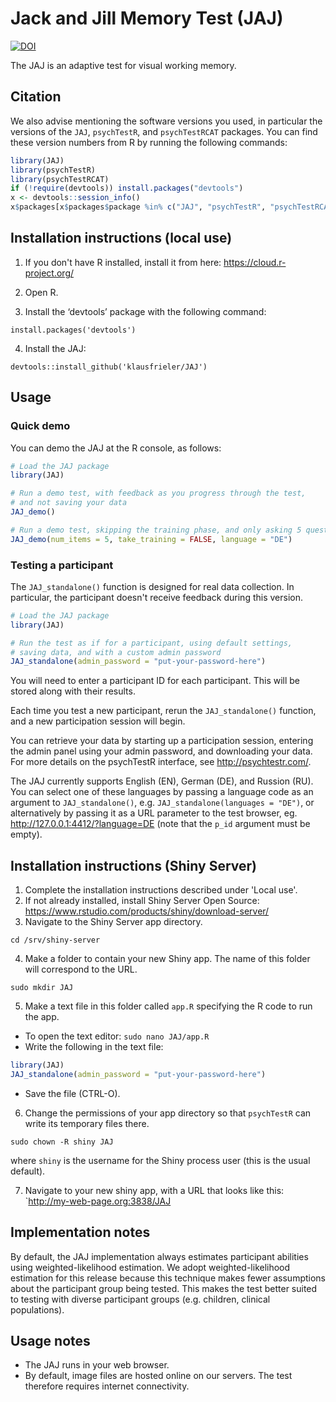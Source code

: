 ﻿# Jack and Jill Memory Test (JAJ)

[![DOI](https://zenodo.org/badge/DOI/10.5281/zenodo.1415363.svg)](https://doi.org/10.5281/zenodo.1415363)

The JAJ is an adaptive test for visual working memory.


## Citation

We also advise mentioning the software versions you used,
in particular the versions of the `JAJ`, `psychTestR`, and `psychTestRCAT` packages.
You can find these version numbers from R by running the following commands:

``` r
library(JAJ)
library(psychTestR)
library(psychTestRCAT)
if (!require(devtools)) install.packages("devtools")
x <- devtools::session_info()
x$packages[x$packages$package %in% c("JAJ", "psychTestR", "psychTestRCAT"), ]
```

## Installation instructions (local use)

1. If you don't have R installed, install it from here: https://cloud.r-project.org/

2. Open R.

3. Install the ‘devtools’ package with the following command:

`install.packages('devtools')`

4. Install the JAJ:

`devtools::install_github('klausfrieler/JAJ')`

## Usage

### Quick demo 

You can demo the JAJ at the R console, as follows:

``` r
# Load the JAJ package
library(JAJ)

# Run a demo test, with feedback as you progress through the test,
# and not saving your data
JAJ_demo()

# Run a demo test, skipping the training phase, and only asking 5 questions, as well a changinge the language
JAJ_demo(num_items = 5, take_training = FALSE, language = "DE")
```

### Testing a participant

The `JAJ_standalone()` function is designed for real data collection.
In particular, the participant doesn't receive feedback during this version.

``` r
# Load the JAJ package
library(JAJ)

# Run the test as if for a participant, using default settings,
# saving data, and with a custom admin password
JAJ_standalone(admin_password = "put-your-password-here")
```

You will need to enter a participant ID for each participant.
This will be stored along with their results.

Each time you test a new participant,
rerun the `JAJ_standalone()` function,
and a new participation session will begin.

You can retrieve your data by starting up a participation session,
entering the admin panel using your admin password,
and downloading your data.
For more details on the psychTestR interface, 
see http://psychtestr.com/.

The JAJ currently supports English (EN),  German (DE), and Russion (RU).
You can select one of these languages by passing a language code as 
an argument to `JAJ_standalone()`, e.g. `JAJ_standalone(languages = "DE")`,
or alternatively by passing it as a URL parameter to the test browser,
eg. http://127.0.0.1:4412/?language=DE (note that the `p_id` argument must be empty).

## Installation instructions (Shiny Server)

1. Complete the installation instructions described under 'Local use'.
2. If not already installed, install Shiny Server Open Source:
https://www.rstudio.com/products/shiny/download-server/
3. Navigate to the Shiny Server app directory.

`cd /srv/shiny-server`

4. Make a folder to contain your new Shiny app.
The name of this folder will correspond to the URL.

`sudo mkdir JAJ`

5. Make a text file in this folder called `app.R`
specifying the R code to run the app.

- To open the text editor: `sudo nano JAJ/app.R`
- Write the following in the text file:

``` r
library(JAJ)
JAJ_standalone(admin_password = "put-your-password-here")
```

- Save the file (CTRL-O).

6. Change the permissions of your app directory so that `psychTestR`
can write its temporary files there.

`sudo chown -R shiny JAJ`

where `shiny` is the username for the Shiny process user
(this is the usual default).

7. Navigate to your new shiny app, with a URL that looks like this:
`http://my-web-page.org:3838/JAJ

## Implementation notes

By default, the JAJ implementation always estimates participant abilities
using weighted-likelihood estimation.
We adopt weighted-likelihood estimation for this release 
because this technique makes fewer assumptions about the participant group being tested.
This makes the test better suited to testing with diverse participant groups
(e.g. children, clinical populations).

## Usage notes

- The JAJ runs in your web browser.
- By default, image files are hosted online on our servers.
The test therefore requires internet connectivity.
